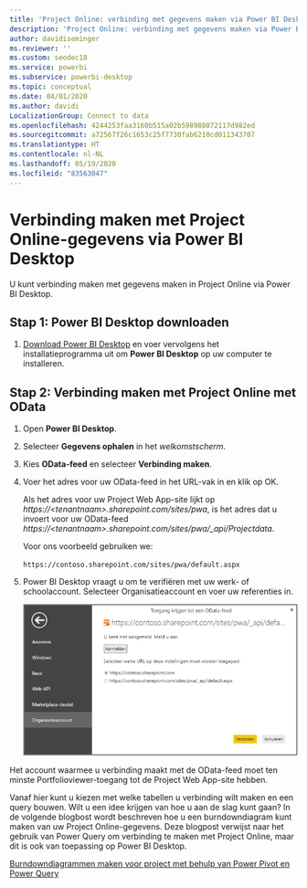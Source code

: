 ```yaml
---
title: 'Project Online: verbinding met gegevens maken via Power BI Desktop'
description: 'Project Online: verbinding met gegevens maken via Power BI Desktop'
author: davidiseminger
ms.reviewer: ''
ms.custom: seodec18
ms.service: powerbi
ms.subservice: powerbi-desktop
ms.topic: conceptual
ms.date: 04/01/2020
ms.author: davidi
LocalizationGroup: Connect to data
ms.openlocfilehash: 4244253faa3160b515a02b598988072117d982ed
ms.sourcegitcommit: a72567f26c1653c25f7730fab6210cd011343707
ms.translationtype: HT
ms.contentlocale: nl-NL
ms.lasthandoff: 05/19/2020
ms.locfileid: "83563047"
---
```

# <a name="connect-to-project-online-data-through-power-bi-desktop"></a>Verbinding maken met Project Online-gegevens via Power BI Desktop
U kunt verbinding maken met gegevens maken in Project Online via Power BI Desktop.

## <a name="step-1-download-power-bi-desktop"></a>Stap 1: Power BI Desktop downloaden
1. [Download Power BI Desktop](https://go.microsoft.com/fwlink/?LinkID=521662) en voer vervolgens het installatieprogramma uit om **Power BI Desktop** op uw computer te installeren.

## <a name="step-2-connect-to-project-online-with-odata"></a>Stap 2: Verbinding maken met Project Online met OData
1. Open **Power BI Desktop**.
2. Selecteer **Gegevens ophalen** in het *welkomstscherm*.
3. Kies **OData-feed** en selecteer **Verbinding maken**.
4. Voer het adres voor uw OData-feed in het URL-vak in en klik op OK.
   
   Als het adres voor uw Project Web App-site lijkt op *https://\<tenantnaam\>.sharepoint.com/sites/pwa*, is het adres dat u invoert voor uw OData-feed *https://\<tenantnaam\>.sharepoint.com/sites/pwa/\_api/Projectdata*.
   
   Voor ons voorbeeld gebruiken we:

    `https://contoso.sharepoint.com/sites/pwa/default.aspx`

5. Power BI Desktop vraagt u om te verifiëren met uw werk- of schoolaccount. Selecteer Organisatieaccount en voer uw referenties in.
   
   ![](media/desktop-project-online-connect-to-data/image.png)

Het account waarmee u verbinding maakt met de OData-feed moet ten minste Portfolioviewer-toegang tot de Project Web App-site hebben. 

Vanaf hier kunt u kiezen met welke tabellen u verbinding wilt maken en een query bouwen.  Wilt u een idee krijgen van hoe u aan de slag kunt gaan?  In de volgende blogbost wordt beschreven hoe u een burndowndiagram kunt maken van uw Project Online-gegevens.  Deze blogpost verwijst naar het gebruik van Power Query om verbinding te maken met Project Online, maar dit is ook van toepassing op Power BI Desktop.

[Burndowndiagrammen maken voor project met behulp van Power Pivot en Power Query](https://blogs.office.com/2014/03/24/creating-burndown-charts-for-project-using-power-pivot-and-power-query/)

